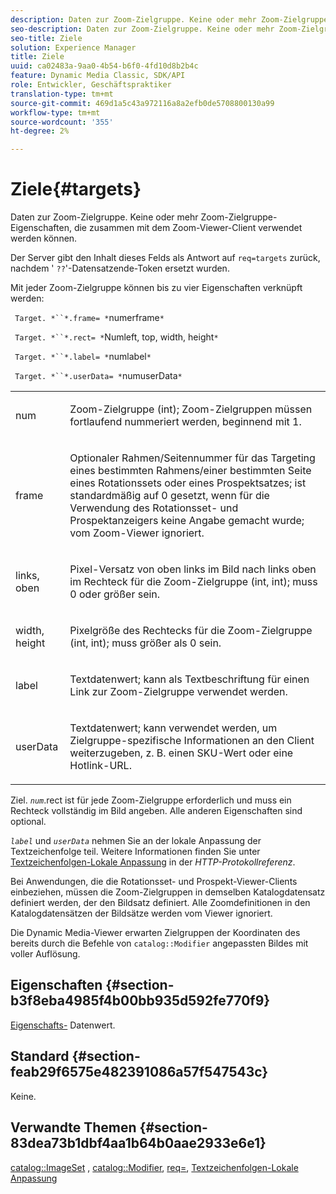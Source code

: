```yaml
---
description: Daten zur Zoom-Zielgruppe. Keine oder mehr Zoom-Zielgruppe-Eigenschaften, die zusammen mit dem Zoom-Viewer-Client verwendet werden können.
seo-description: Daten zur Zoom-Zielgruppe. Keine oder mehr Zoom-Zielgruppe-Eigenschaften, die zusammen mit dem Zoom-Viewer-Client verwendet werden können.
seo-title: Ziele
solution: Experience Manager
title: Ziele
uuid: ca02483a-9aa0-4b54-b6f0-4fd10d8b2b4c
feature: Dynamic Media Classic, SDK/API
role: Entwickler, Geschäftspraktiker
translation-type: tm+mt
source-git-commit: 469d1a5c43a972116a8a2efb0de5708800130a99
workflow-type: tm+mt
source-wordcount: '355'
ht-degree: 2%

---
```



# Ziele{#targets}

Daten zur Zoom-Zielgruppe. Keine oder mehr Zoom-Zielgruppe-Eigenschaften, die zusammen mit dem Zoom-Viewer-Client verwendet werden können.

Der Server gibt den Inhalt dieses Felds als Antwort auf `req=targets` zurück, nachdem &#39; `??`&#39;-Datensatzende-Token ersetzt wurden.

Mit jeder Zoom-Zielgruppe können bis zu vier Eigenschaften verknüpft werden:

` Target. *``*.frame= *`numerframe`*`

` Target. *``*.rect= *`Numleft, top, width, height`*`

` Target. *``*.label= *`numlabel`*`

` Target. *``*.userData= *`numuserData`*`

<table id="simpletable_4C20157A7A444DEB9959B335CAFBAEC8"> 
 <tr class="strow"> 
  <td class="stentry"> <p> <span class="codeph"> <span class="varname"> num  </span> </span> </p> </td> 
  <td class="stentry"> <p>Zoom-Zielgruppe (int); Zoom-Zielgruppen müssen fortlaufend nummeriert werden, beginnend mit 1. </p> </td> 
 </tr> 
 <tr class="strow"> 
  <td class="stentry"> <p> <span class="codeph"> <span class="varname"> frame  </span> </span> </p> </td> 
  <td class="stentry"> <p>Optionaler Rahmen/Seitennummer für das Targeting eines bestimmten Rahmens/einer bestimmten Seite eines Rotationssets oder eines Prospektsatzes; ist standardmäßig auf 0 gesetzt, wenn für die Verwendung des Rotationsset- und Prospektanzeigers keine Angabe gemacht wurde; vom Zoom-Viewer ignoriert. </p> </td> 
 </tr> 
 <tr class="strow"> 
  <td class="stentry"> <p> <span class="codeph"> <span class="varname"> links, oben  </span> </span> </p> </td> 
  <td class="stentry"> <p>Pixel-Versatz von oben links im Bild nach links oben im Rechteck für die Zoom-Zielgruppe (int, int); muss 0 oder größer sein. </p> </td> 
 </tr> 
 <tr class="strow"> 
  <td class="stentry"> <p> <span class="codeph"> <span class="varname"> width, height  </span> </span> </p> </td> 
  <td class="stentry"> <p>Pixelgröße des Rechtecks für die Zoom-Zielgruppe (int, int); muss größer als 0 sein. </p> </td> 
 </tr> 
 <tr class="strow"> 
  <td class="stentry"> <p> <span class="codeph"> <span class="varname"> label  </span> </span> </p> </td> 
  <td class="stentry"> <p>Textdatenwert; kann als Textbeschriftung für einen Link zur Zoom-Zielgruppe verwendet werden. </p> </td> 
 </tr> 
 <tr class="strow"> 
  <td class="stentry"> <p> <span class="codeph"> <span class="varname"> userData  </span> </span> </p> </td> 
  <td class="stentry"> <p>Textdatenwert; kann verwendet werden, um Zielgruppe-spezifische Informationen an den Client weiterzugeben, z. B. einen SKU-Wert oder eine Hotlink-URL. </p> </td> 
 </tr> 
</table>

Ziel. *`num`*.rect ist für jede Zoom-Zielgruppe erforderlich und muss ein Rechteck vollständig im Bild angeben. Alle anderen Eigenschaften sind optional.

*`label`* und  *`userData`* nehmen Sie an der lokale Anpassung der Textzeichenfolge teil. Weitere Informationen finden Sie unter [Textzeichenfolgen-Lokale Anpassung](/help/aem-is-ir-api/is-api/http-ref/image-serving-api-ref/c-http-protocol-reference/c-syntax-and-features/r-text-string-localization.md) in der *HTTP-Protokollreferenz*.

Bei Anwendungen, die die Rotationsset- und Prospekt-Viewer-Clients einbeziehen, müssen die Zoom-Zielgruppen in demselben Katalogdatensatz definiert werden, der den Bildsatz definiert. Alle Zoomdefinitionen in den Katalogdatensätzen der Bildsätze werden vom Viewer ignoriert.

Die Dynamic Media-Viewer erwarten Zielgruppen der Koordinaten des bereits durch die Befehle von `catalog::Modifier` angepassten Bildes mit voller Auflösung.

## Eigenschaften {#section-b3f8eba4985f4b00bb935d592fe770f9}

[Eigenschafts-](/help/aem-is-ir-api/is-api/image-catalog/image-serving-api-ref/c-image-catalog-reference/c-overview/c-common-data-types/r-property-data.md) Datenwert.

## Standard {#section-feab29f6575e482391086a57f547543c}

Keine.

## Verwandte Themen {#section-83dea73b1dbf4aa1b64b0aae2933e6e1}

[catalog::ImageSet](../../../../../../is-api/image-catalog/image-serving-api-ref/c-image-catalog-reference/c-image-svg-data-reference/c-image-data-reference/r-imageset-cat.md#reference-4764d347afd64afdaede9a74c7565256) ,  [catalog::Modifier](../../../../../../is-api/image-catalog/image-serving-api-ref/c-image-catalog-reference/c-image-svg-data-reference/c-image-data-reference/r-modifier-cat.md#reference-d2c6884b3a2248fab81a112d27969834),  [req=](/help/aem-is-ir-api/is-api/http-ref/image-serving-api-ref/c-http-protocol-reference/c-command-reference/r-req/r-req.md),  [Textzeichenfolgen-Lokale Anpassung](/help/aem-is-ir-api/is-api/http-ref/image-serving-api-ref/c-http-protocol-reference/c-syntax-and-features/r-text-string-localization.md)
